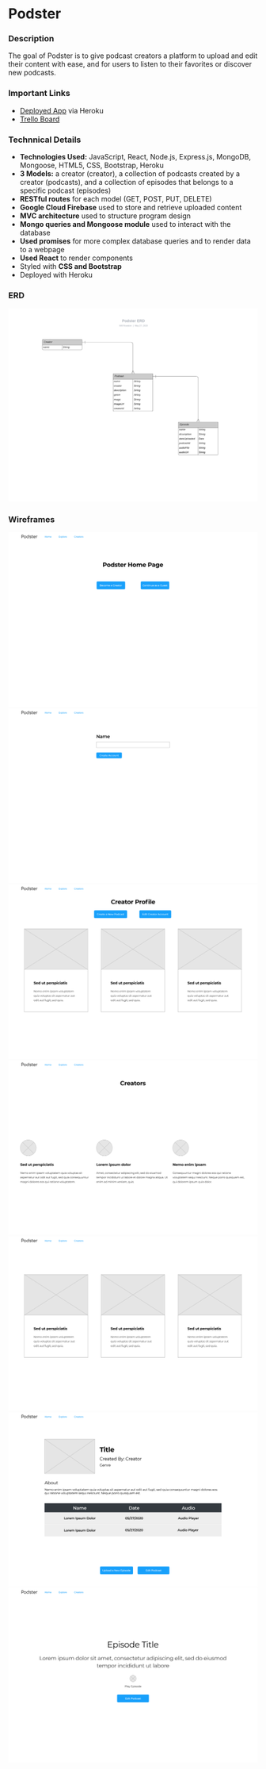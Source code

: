 # Podster   

### Description

The goal of Podster is to give podcast creators a platform to upload and edit their content with ease, and for users to listen to their favorites or discover new podcasts. 

### Important Links

* [Deployed App](https://podster-rowston.herokuapp.com/) via Heroku
* [Trello Board](https://trello.com/b/tYkyXkAx/podster)


### Technnical Details

* __Technologies Used:__ JavaScript, React, Node.js, Express.js, MongoDB, Mongoose, HTML5, CSS, Bootstrap, Heroku
* __3 Models:__ a creator (creator), a collection of podcasts created by a creator (podcasts), and a collection of episodes that belongs to a specific podcast (episodes)
* __RESTful routes__ for each model (GET, POST, PUT, DELETE) 
* __Google Cloud Firebase__ used to store and retrieve uploaded content
* __MVC architecture__ used to structure program design
* __Mongo queries and Mongoose module__ used to interact with the database
* __Used promises__ for more complex database queries and to render data to a webpage
* __Used React__ to render components
* Styled with __CSS and Bootstrap__
* Deployed with Heroku


### ERD 
![ERD](/images/ERD/podsterERD.png)

### Wireframes
![Wireframe 1](/images/wireframes/homepage.png)
![Wireframe 2](/images/wireframes/newCreator.png)
![Wireframe 3](/images/wireframes/creatorProfile.png)
![Wireframe 4](/images/wireframes/creatorList.png)
![Wireframe 5](/images/wireframes/explorePage.png)
![Wireframe 6](/images/wireframes/singlePodcast.png)
![Wireframe 7](/images/wireframes/singleEpisode.png)